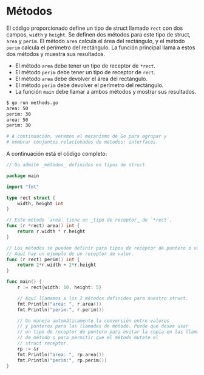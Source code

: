 # Métodos

El código proporcionado define un tipo de struct llamado `rect` con dos campos, `width` y `height`. Se definen dos métodos para este tipo de struct, `area` y `perim`. El método `area` calcula el área del rectángulo, y el método `perim` calcula el perímetro del rectángulo. La función principal llama a estos dos métodos y muestra sus resultados.

- El método `area` debe tener un tipo de receptor de `*rect`.
- El método `perim` debe tener un tipo de receptor de `rect`.
- El método `area` debe devolver el área del rectángulo.
- El método `perim` debe devolver el perímetro del rectángulo.
- La función `main` debe llamar a ambos métodos y mostrar sus resultados.

```sh
$ go run methods.go
area: 50
perim: 30
area: 50
perim: 30

# A continuación, veremos el mecanismo de Go para agrupar y
# nombrar conjuntos relacionados de métodos: interfaces.
```

A continuación está el código completo:

```go
// Go admite _métodos_ definidos en tipos de struct.

package main

import "fmt"

type rect struct {
	width, height int
}

// Este método `area` tiene un _tipo de receptor_ de `*rect`.
func (r *rect) area() int {
	return r.width * r.height
}

// Los métodos se pueden definir para tipos de receptor de puntero o valor.
// Aquí hay un ejemplo de un receptor de valor.
func (r rect) perim() int {
	return 2*r.width + 2*r.height
}

func main() {
	r := rect{width: 10, height: 5}

	// Aquí llamamos a los 2 métodos definidos para nuestro struct.
	fmt.Println("area: ", r.area())
	fmt.Println("perim:", r.perim())

	// Go maneja automáticamente la conversión entre valores
	// y punteros para las llamadas de método. Puede que desee usar
	// un tipo de receptor de puntero para evitar la copia en las llamadas
	// de método o para permitir que el método mutete el
	// struct receptor.
	rp := &r
	fmt.Println("area: ", rp.area())
	fmt.Println("perim:", rp.perim())
}

```
